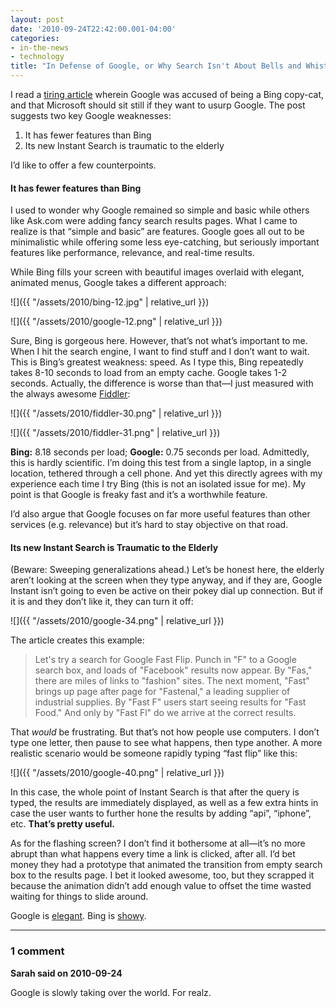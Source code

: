 ```yaml
---
layout: post
date: '2010-09-24T22:42:00.001-04:00'
categories:
- in-the-news
- technology
title: "In Defense of Google, or Why Search Isn't About Bells and Whistles"
---
```


I read a [tiring article](http://www.fastcompany.com/1687702/how-microsoft-bing-should-respond-to-google-instant-search) wherein Google was accused of being a Bing copy-cat, and that Microsoft should sit still if they want to usurp Google. The post suggests two key Google weaknesses:  

  1. It has fewer features than Bing
  2. Its new Instant Search is traumatic to the elderly

I’d like to offer a few counterpoints.

#### It has fewer features than Bing

I used to wonder why Google remained so simple and basic while others like Ask.com were adding fancy search results pages. What I came to realize is that “simple and basic” are features. Google goes all out to be minimalistic while offering some less eye-catching, but seriously important features like performance, relevance, and real-time results.

While Bing fills your screen with beautiful images overlaid with elegant, animated menus, Google takes a different approach:  

![]({{ "/assets/2010/bing-12.jpg" | relative_url }})

![]({{ "/assets/2010/google-12.png" | relative_url }})

Sure, Bing is gorgeous here. However, that’s not what’s important to me. When I hit the search engine, I want to find stuff and I don’t want to wait. This is Bing’s greatest weakness: speed. As I type this, Bing repeatedly takes 8-10 seconds to load from an empty cache. Google takes 1-2 seconds. Actually, the difference is worse than that—I just measured with the always awesome [Fiddler](http://www.fiddler2.com/fiddler2/):  

![]({{ "/assets/2010/fiddler-30.png" | relative_url }})

![]({{ "/assets/2010/fiddler-31.png" | relative_url }})

**Bing:** 8.18 seconds per load; **Google:** 0.75 seconds per load. Admittedly, this is hardly scientific. I’m doing this test from a single laptop, in a single location, tethered through a cell phone. And yet this directly agrees with my experience each time I try Bing (this is not an isolated issue for me). My point is that Google is freaky fast and it’s a worthwhile feature.

I’d also argue that Google focuses on far more useful features than other services (e.g. relevance) but it’s hard to stay objective on that road.

#### Its new Instant Search is Traumatic to the Elderly 

(Beware: Sweeping generalizations ahead.) Let’s be honest here, the elderly aren’t looking at the screen when they type anyway, and if they are, Google Instant isn’t going to even be active on their pokey dial up connection. But if it is and they don’t like it, they can turn it off:

![]({{ "/assets/2010/google-34.png" | relative_url }})

The article creates this example:

> Let's try a search for Google Fast Flip. Punch in "F" to a Google search box, and loads of "Facebook" results now appear. By "Fas," there are miles of links to "fashion" sites. The next moment, "Fast" brings up page after page for "Fastenal," a leading supplier of industrial supplies. By "Fast F" users start seeing results for "Fast Food." And only by "Fast Fl" do we arrive at the correct results.

That *would* be frustrating. But that’s not how people use computers. I don’t type one letter, then pause to see what happens, then type another. A more realistic scenario would be someone rapidly typing “fast flip” like this:

![]({{ "/assets/2010/google-40.png" | relative_url }})

In this case, the whole point of Instant Search is that after the query is typed, the results are immediately displayed, as well as a few extra hints in case the user wants to further hone the results by adding “api”, “iphone”, etc. **That’s pretty useful.**

As for the flashing screen? I don’t find it bothersome at all—it’s no more abrupt than what happens every time a link is clicked, after all. I’d bet money they had a prototype that animated the transition from empty search box to the results page. I bet it looked awesome, too, but they scrapped it because the animation didn’t add enough value to offset the time wasted waiting for things to slide around.

Google is [elegant](http://en.wikipedia.org/wiki/Elegance). Bing is [showy](http://en.wiktionary.org/wiki/showy).

---

### 1 comment

**Sarah said on 2010-09-24**

Google is slowly taking over the world.  For realz.

